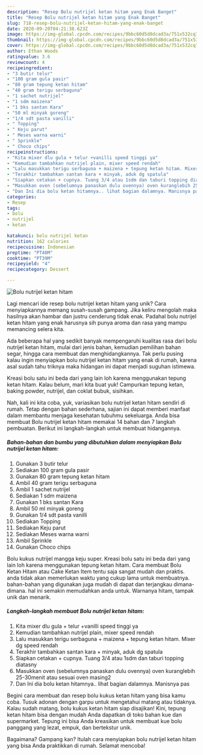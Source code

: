```yaml
---
description: "Resep Bolu nutrijel ketan hitam yang Enak Banget"
title: "Resep Bolu nutrijel ketan hitam yang Enak Banget"
slug: 718-resep-bolu-nutrijel-ketan-hitam-yang-enak-banget
date: 2020-09-20T04:21:38.623Z
image: https://img-global.cpcdn.com/recipes/9bbc60d5d8dcad3a/751x532cq70/bolu-nutrijel-ketan-hitam-foto-resep-utama.jpg
thumbnail: https://img-global.cpcdn.com/recipes/9bbc60d5d8dcad3a/751x532cq70/bolu-nutrijel-ketan-hitam-foto-resep-utama.jpg
cover: https://img-global.cpcdn.com/recipes/9bbc60d5d8dcad3a/751x532cq70/bolu-nutrijel-ketan-hitam-foto-resep-utama.jpg
author: Ethan Woods
ratingvalue: 3.6
reviewcount: 4
recipeingredient:
- "3 butir telur"
- "100 gram gula pasir"
- "80 gram tepung ketan hitam"
- "40 gram terigu serbaguna"
- "1 sachet nutrijel"
- "1 sdm maizena"
- "1 bks santan Kara"
- "50 ml minyak goreng"
- "1/4 sdt pasta vanilli"
- " Topping"
- " Keju parut"
- " Meses warna warni"
- " Sprinkle"
- " Choco chips"
recipeinstructions:
- "Kita mixer dlu gula + telur +vanilli speed tinggi ya"
- "Kemudian tambahkan nutrijel plain, mixer speed rendah"
- "Lalu masukkan terigu serbaguna + maizena + tepung ketan hitam. Mixer dg speed rendah"
- "Terakhir tambahkan santan kara + minyak, aduk dg spatula"
- "Siapkan cetakan + cupnya. Tuang 3/4 atau 1sdm dan taburi topping diatasny"
- "Masukkan oven (sebelumnya panaskan dulu ovennya) oven kuranglebih 25-30menit atau sesuai oven masing2"
- "Dan Ini dia bolu ketan hitamnya.. lihat bagian dalamnya. Manisnya pas"
categories:
- Resep
tags:
- bolu
- nutrijel
- ketan

katakunci: bolu nutrijel ketan 
nutrition: 162 calories
recipecuisine: Indonesian
preptime: "PT40M"
cooktime: "PT39M"
recipeyield: "4"
recipecategory: Dessert

---
```



![Bolu nutrijel ketan hitam](https://img-global.cpcdn.com/recipes/9bbc60d5d8dcad3a/751x532cq70/bolu-nutrijel-ketan-hitam-foto-resep-utama.jpg)

Lagi mencari ide resep bolu nutrijel ketan hitam yang unik? Cara menyiapkannya memang susah-susah gampang. Jika keliru mengolah maka hasilnya akan hambar dan justru cenderung tidak enak. Padahal bolu nutrijel ketan hitam yang enak harusnya sih punya aroma dan rasa yang mampu memancing selera kita.

Ada beberapa hal yang sedikit banyak mempengaruhi kualitas rasa dari bolu nutrijel ketan hitam, mulai dari jenis bahan, kemudian pemilihan bahan segar, hingga cara membuat dan menghidangkannya. Tak perlu pusing kalau ingin menyiapkan bolu nutrijel ketan hitam yang enak di rumah, karena asal sudah tahu triknya maka hidangan ini dapat menjadi suguhan istimewa.

Kreasi bolu satu ini beda dari yang lain loh karena menggunakan tepung ketan hitam. Kalau belum, mari kita buat yuk! Campurkan tepung ketan, baking powder, nutrijel, dan coklat bubuk, sisihkan.


Nah, kali ini kita coba, yuk, variasikan bolu nutrijel ketan hitam sendiri di rumah. Tetap dengan bahan sederhana, sajian ini dapat memberi manfaat dalam membantu menjaga kesehatan tubuhmu sekeluarga. Anda bisa membuat Bolu nutrijel ketan hitam memakai 14 bahan dan 7 langkah pembuatan. Berikut ini langkah-langkah untuk membuat hidangannya.

<!--inarticleads1-->

##### Bahan-bahan dan bumbu yang dibutuhkan dalam menyiapkan Bolu nutrijel ketan hitam:

1. Gunakan 3 butir telur
1. Sediakan 100 gram gula pasir
1. Gunakan 80 gram tepung ketan hitam
1. Ambil 40 gram terigu serbaguna
1. Ambil 1 sachet nutrijel
1. Sediakan 1 sdm maizena
1. Gunakan 1 bks santan Kara
1. Ambil 50 ml minyak goreng
1. Gunakan 1/4 sdt pasta vanilli
1. Sediakan  Topping
1. Sediakan  Keju parut
1. Sediakan  Meses warna warni
1. Ambil  Sprinkle
1. Gunakan  Choco chips


Bolu kukus nutrijel mangga keju super. Kreasi bolu satu ini beda dari yang lain loh karena menggunakan tepung ketan hitam. Cara membuat Bolu Ketan Hitam atau Cake Ketan Item tentu saja sangat mudah dan praktis. anda tidak akan memerlukan waktu yang cukup lama untuk membuatnya. bahan-bahan yang digunakan juga mudah di dapat dan terjangkau dimana-dimana. hal ini semakin memudahkan anda untuk. Warnanya hitam, tampak unik dan menarik. 

<!--inarticleads2-->

##### Langkah-langkah membuat Bolu nutrijel ketan hitam:

1. Kita mixer dlu gula + telur +vanilli speed tinggi ya
1. Kemudian tambahkan nutrijel plain, mixer speed rendah
1. Lalu masukkan terigu serbaguna + maizena + tepung ketan hitam. Mixer dg speed rendah
1. Terakhir tambahkan santan kara + minyak, aduk dg spatula
1. Siapkan cetakan + cupnya. Tuang 3/4 atau 1sdm dan taburi topping diatasny
1. Masukkan oven (sebelumnya panaskan dulu ovennya) oven kuranglebih 25-30menit atau sesuai oven masing2
1. Dan Ini dia bolu ketan hitamnya.. lihat bagian dalamnya. Manisnya pas


Begini cara membuat dan resep bolu kukus ketan hitam yang bisa kamu coba. Tusuk adonan dengan garpu untuk mengetahui matang atau tidaknya. Kalau sudah matang, bolu kukus ketan hitam siap disajikan! Kini, tepung ketan hitam bisa dengan mudah Anda dapatkan di toko bahan kue dan supermarket. Tepung ini bisa Anda kreasikan untuk membuat kue bolu panggang yang lezat, empuk, dan bertekstur unik. 

Bagaimana? Gampang kan? Itulah cara menyiapkan bolu nutrijel ketan hitam yang bisa Anda praktikkan di rumah. Selamat mencoba!
